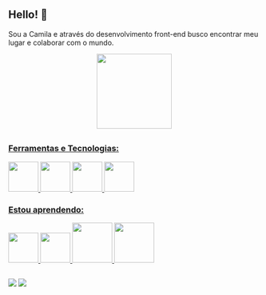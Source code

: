 ## Hello! 👋

Sou a Camila e através do desenvolvimento front-end busco encontrar meu lugar e colaborar com o mundo.


<div align="center">
  <a href="https://github.com/camilafbc">
<!--     <img height="150em" src="https://github-readme-stats.vercel.app/api?username=camilafbc&show_icons=true&theme=radical&include_all_commits=true&count_private=true"/> -->
    <img height="150em" src="https://github-readme-stats.vercel.app/api/top-langs/?username=camilafbc&layout=compact&langs_count=7&theme=radical"/>
</div>

  
  ##
  
### Ferramentas e Tecnologias:

<div>
  <img src="https://cdn.jsdelivr.net/gh/devicons/devicon/icons/git/git-plain-wordmark.svg" width="60" height="60"/>
  <img src="https://cdn.jsdelivr.net/gh/devicons/devicon/icons/github/github-original-wordmark.svg" width="60" height="60"/>
  <img src="https://cdn.jsdelivr.net/gh/devicons/devicon/icons/html5/html5-plain-wordmark.svg" width="60" height="60"/>
  <img src="https://cdn.jsdelivr.net/gh/devicons/devicon/icons/css3/css3-plain-wordmark.svg" width="60" height="60" />
</div>

### Estou aprendendo:

<div>
  <img src="https://cdn.jsdelivr.net/gh/devicons/devicon/icons/javascript/javascript-plain.svg" width="60" height="60"/>
  <img src="https://cdn.jsdelivr.net/gh/devicons/devicon/icons/react/react-original-wordmark.svg" width="60" height="60"/>
  <img src="https://cdn.jsdelivr.net/gh/devicons/devicon/icons/nodejs/nodejs-plain-wordmark.svg" width="80" height="80"/>
  <img src="https://cdn.jsdelivr.net/gh/devicons/devicon/icons/tailwindcss/tailwindcss-original-wordmark.svg" width="80" height="80"/>
</div>


  ##
  
  <div> 
  <a href="https://instagram.com/camilafbc" target="_blank"><img src="https://img.shields.io/badge/-Instagram-%23E4405F?style=for-the-badge&logo=instagram&logoColor=white" target="_blank"></a>
  <a href="https://www.linkedin.com/in/camilafbc/" target="_blank"><img src="https://img.shields.io/badge/-LinkedIn-%230077B5?style=for-the-badge&logo=linkedin&logoColor=white" target="_blank"></a> 
  </div>
